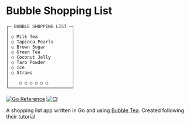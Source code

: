 # Bubble Shopping List

```text
┌─ BUBBLE SHOPPING LIST ─┐
│                        │
│ ○ Milk Tea             │
│ ○ Tapioca Pearls       │
│ ○ Brown Sugar          │
│ ○ Green Tea            │
│ ○ Coconut Jelly        │
│ ○ Taro Powder          │
│ ○ Ice                  │
│ ○ Straws               │
│                        │
│    ○ ○ ○ ○ ○ ○         │
└────────────────────────┘
```

[![Go Reference](https://pkg.go.dev/badge/github.com/theantichris/bubble-shopping-list.svg)](https://pkg.go.dev/github.com/theantichris/bubble-shoping-list) [![CI](https://github.com/theantichris/bubble-shopping-list/actions/workflows/go.yml/badge.svg)](https://github.com/theantichris/bubble-shopping-list/actions/workflows/go.yml)

A shopping list app written in Go and using [Bubble Tea](https://github.com/charmbracelet/bubbletea). Created following their tutorial
